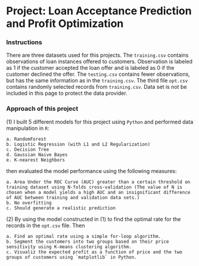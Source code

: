 Project: Loan Acceptance Prediction and Profit Optimization
==================

### Instructions ###
There are three datasets used for this projects. The `training.csv` contains observations of loan instances offered to customers. Observation is labeled as 1 if the customer accepted the loan offer and is labeled as 0 if the customer declined the offer. The `testing.csv` contains fewer observations, but has the same information as in the `training.csv`. The third file `opt.csv` contains randomly selected records from `training.csv`. Data set is not be included in this page to protect the data provider.

### Approach of this project ###
(1) I built 5 different models for this project using `Python` and performed data manipulation in `R`:
```
a. RandomForest
b. Logistic Regression (with L1 and L2 Regularization)
c. Decision Tree
d. Gaussian Naive Bayes
e. K-nearest Neighbors
```

then evaluated the model performance using the following measures:
```
a. Area Under the ROC Curve (AUC) greater than a certain threshold on training dataset using N-folds cross-validation (The value of N is chosen when a model yields a high AUC and an insignificant difference of AUC between training and validation data sets.)
b. No overfitting
c. Should generate a realistic prediction
```

(2) By using the model constructed in (1) to find the optimal rate for the records in the `opt.csv` file. Then 
```
a. Find an optimal rate using a simple for-loop algorithm.
b. Segment the customers into two groups based on their price sensitivity using K-means clustering algorithm.
c. Visualiz the expected profit as a function of price and the two groups of customers using `matplotlib` in Python. 
```




